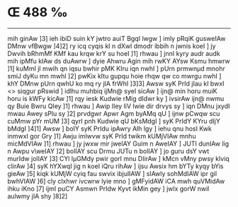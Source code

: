 # Œ 488 ‰
---
mih ginAw ]3] ieh ibiD suin kY jwtro auiT BgqI lwgw ] imly pRqiK
gusweIAw DMnw vfBwgw ]4]2] ry icq cyqis kI n dXwl dmodr ibbih n
jwnis koeI ] jy Dwvih bRhmMf KMf kau krqw krY su hoeI ]1] rhwau ]
jnnI kyry audr audk mih ipMfu kIAw ds duAwrw ] dyie Ahwru Agin mih
rwKY AYsw Ksmu hmwrw ]1] kuMmI jl mwih qn iqsu bwhir pMK KIru iqn
nwhI ] pUrn prmwnµd mnohr smiJ dyKu mn mwhI ]2] pwKix kItu gupqu
hoie rhqw qw co mwrgu nwhI ] khY DMnw pUrn qwhU ko mq ry jIA frWhI
]3]3]
Awsw syK PrId jIau kI bwxI
<> siqgur pRswid ]
idlhu muhbiq ijMn@ syeI sicAw ] ijn@ min horu muiK horu is kWFy kicAw
]1] rqy iesk Kudwie rMig dIdwr ky ] ivsirAw ijn@ nwmu qy Buie Bwru QIey
]1] rhwau ] Awip lIey liV lwie dir drvys sy ] iqn DMnu jxydI mwau
Awey sPlu sy ]2] prvdgwr Apwr Agm byAMq qU ] ijnw pCwqw scu cuMmw
pYr mUM ]3] qyrI pnh Kudwie qU bKsMdgI ] syK PrIdY KYru dIjY bMdgI
]4]1] Awsw ] bolY syK PrIdu ipAwry Alh lgy ] iehu qnu hosI Kwk
inmwxI gor Gry ]1] Awju imlwvw syK PrId twikm kUMjVIAw mnhu
micMdVIAw ]1] rhwau ] jy jwxw mir jweIAY Guim n AweIAY ] JUTI
dunIAw lig n Awpu v\weIAY ]2] bolIAY scu Drmu JUTu n bolIAY ] jo guru
dsY vwt murIdw jolIAY ]3] CYl lµGMdy pwir gorI mnu DIirAw ] kMcn vMny
pwsy klviq cIirAw ]4] syK hYXwqI jig n koeI iQru rihAw ] ijsu
Awsix hm bYTy kyqy bYis gieAw ]5] kiqk kUMjW cyiq fau swvix ibjulIAW
] sIAwly sohMdIAW ipr gil bwhVIAW ]6] cly clxhwr ivcwrw lyie mno
] gMFyidAW iCA mwh quVMidAw ihku iKno ]7] ijmI puCY Asmwn PrIdw
Kyvt ikMin gey ] jwlx gorW nwil aulwmy jIA shy ]8]2]
####
